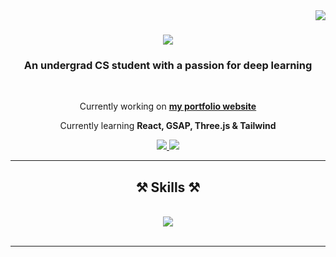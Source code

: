 <img align="right" src="https://visitor-badge.laobi.icu/badge?page_id=cole-godfrey.cole-godfrey"/>

<h1 align="center">
    <img src="https://readme-typing-svg.herokuapp.com/?font=Orbitron&color=D4AF37&size=35&center=true&vCenter=true&width=500&height=70&duration=4000&lines=Hello;+I'm+Cole+Godfrey;" />
</h1>

<h3 align="center">An undergrad CS student with a passion for deep learning</h3>

<br/>

<div align="center">
 
 Currently working on [**my portfolio website**](https://github.com/cole-godfrey/portfolio)
 
 Currently learning **React, GSAP, Three.js & Tailwind**
 
 </div>

 <div align="center"> 
  <a href="mailto:colegodfrey34@gmail.com">
    <img src="https://img.shields.io/badge/Gmail-D14836?style=for-the-badge&logo=gmail&logoColor=white" />
  </a>
  <a href="https://linkedin.com/in/c-godfrey">
    <img src="https://img.shields.io/badge/LinkedIn-0077B5?style=for-the-badge&logo=linkedin&logoColor=white"/>
  </a>
</div>

<hr/>
 
<h2 align="center">⚒️ Skills ⚒️</h2>
<br/>
<div align="center">
    <img src="https://skillicons.dev/icons?i=react,threejs,tailwind"/>
</div>

<br/>
<hr/>

